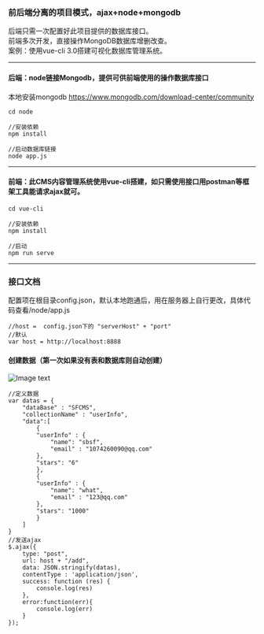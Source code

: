 ### 前后端分离的项目模式，ajax+node+mongodb

后端只需一次配置好此项目提供的数据库接口。<br>
前端多次开发，直接操作MongoDB数据库增删改查。<br>
案例：使用vue-cli 3.0搭建可视化数据库管理系统。

***

#### 后端：node链接Mongodb，提供可供前端使用的操作数据库接口

本地安装mongodb https://www.mongodb.com/download-center/community <br>
```
cd node 

//安装依赖
npm install

//启动数据库链接
node app.js
```
***
#### 前端：此CMS内容管理系统使用vue-cli搭建，如只需使用接口用postman等框架工具能请求ajax就可。

```
cd vue-cli 

//安装依赖
npm install

//启动
npm run serve
```

***
### 接口文档 

配置项在根目录config.json，默认本地跑通后，用在服务器上自行更改，具体代码查看/node/app.js

```
//host =  config.json下的 "serverHost" + "port"
//默认
var host = http://localhost:8888
```

#### 创建数据（第一次如果没有表和数据库则自动创建）
![Image text](https://raw.githubusercontent.com/SSSSSFFFFF/mdImages/master/TIM20190614135926.png?token=AIPP6XBT6D7QOYNOG3A5XRS5AM4KI)
```
//定义数据
var datas = {
	"dataBase" : "SFCMS",
	"collectionName" : "userInfo",
	"data":[
		{
		"userInfo" : {
			"name": "sbsf",
			"email" : "1074260090@qq.com"
		},
		"stars": "6"
		},
		{
		"userInfo" : {
			"name": "what",
			"email" : "123@qq.com"
		},
		"stars": "1000"
		}
	]
}
//发送ajax
$.ajax({
    type: "post",
    url: host + "/add",
    data: JSON.stringify(datas),
    contentType : 'application/json',
    success: function (res) {
        console.log(res)
    },
    error:function(err){
        console.log(err)
    }
});
```
